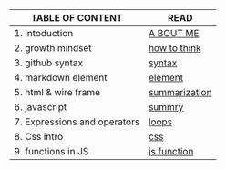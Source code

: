 | TABLE OF CONTENT |  READ                          |
| ---               | ---              |                              
| 1. intoduction              | [A BOUT ME](https://ehab-ahma.github.io/reading-note/intro)    |        
| 2. growth mindset| [how to think](https://ehab-ahma.github.io/reading-note/mindset)  |                 
| 3. github syntax | [syntax](https://ehab-ahma.github.io/reading-note/github)   |
| 4. markdown element |[element](https://ehab-ahma.github.io/reading-note/markdown) |
| 5. html & wire frame | [summarization](https://ehab-ahma.github.io/reading-note/sum)      |
| 6. javascript | [summry](https://ehab-ahma.github.io/reading-note/Javascript)|
| 7. Expressions and operators | [loops](https://ehab-ahma.github.io/reading-note/loops)    |
| 8. Css intro | [css](https://ehab-ahma.github.io/reading-note/css) |
| 9. functions in JS     |    [js function](https://ehab-ahma.github.io/reading-note/jsfunction)   |

